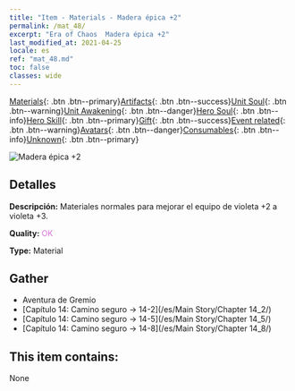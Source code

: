 ```yaml
---
title: "Item - Materials - Madera épica +2"
permalink: /mat_48/
excerpt: "Era of Chaos  Madera épica +2"
last_modified_at: 2021-04-25
locale: es
ref: "mat_48.md"
toc: false
classes: wide
---
```

 [Materials](/ItemsES/){: .btn .btn--primary}[Artifacts](/ItemsES/Artifacts/){: .btn .btn--success}[Unit Soul](/ItemsES/UnitSoul/){: .btn .btn--warning}[Unit Awakening](/ItemsES/UnitAwakening/){: .btn .btn--danger}[Hero Soul](/ItemsES/HeroSoul/){: .btn .btn--info}[Hero Skill](/ItemsES/HeroSkill/){: .btn .btn--primary}[Gift](/ItemsES/Gift/){: .btn .btn--success}[Event related](/ItemsES/Events/){: .btn .btn--warning}[Avatars](/ItemsES/Avatars/){: .btn .btn--danger}[Consumables](/ItemsES/Consumables/){: .btn .btn--info}[Unknown](/ItemsES/Unknown/){: .btn .btn--primary}

 ![Madera épica +2](/images/t/i_cailiao_mucai2.png)

## Detalles
 **Descripción:** Materiales normales para mejorar el equipo de violeta +2 a violeta +3.

 **Quality:** <span style="color: #DA70D6">OK</span>

 **Type:** Material

## Gather

*    Aventura de Gremio 
*    [Capítulo 14: Camino seguro -> 14-2](/es/Main Story/Chapter 14_2/) 
*    [Capítulo 14: Camino seguro -> 14-5](/es/Main Story/Chapter 14_5/) 
*    [Capítulo 14: Camino seguro -> 14-8](/es/Main Story/Chapter 14_8/) 

## This item contains:

  None

